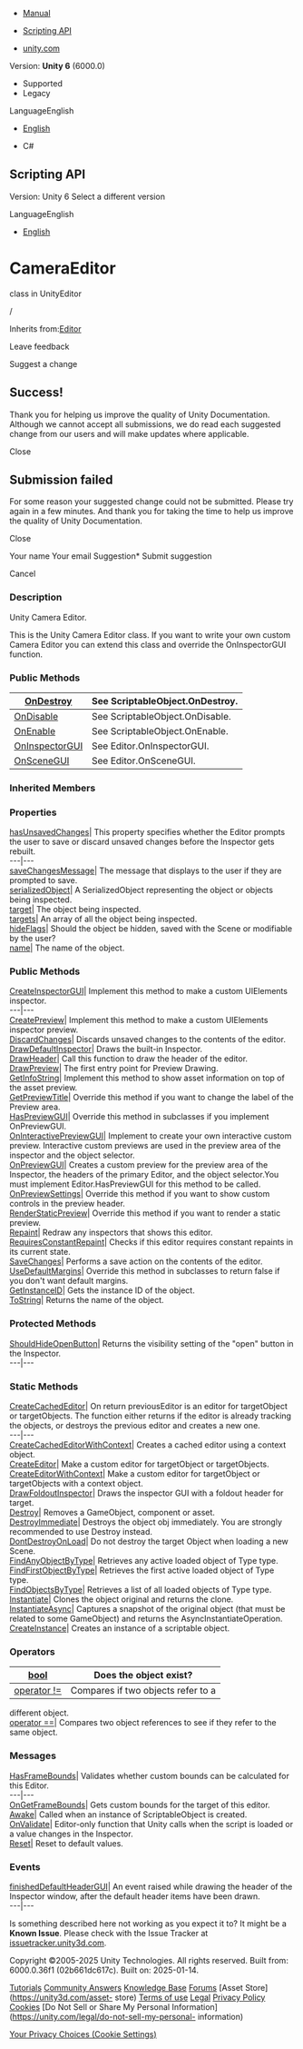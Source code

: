 [ ]()

  * [Manual](../Manual/index.html)
  * [Scripting API](../ScriptReference/index.html)

  * [unity.com](https://unity.com/)

Version: **Unity 6** (6000.0)

  * Supported
  * Legacy

LanguageEnglish

  * [English]()

  * C#

[ ](https://docs.unity3d.com)

## Scripting API

Version: Unity 6 Select a different version

LanguageEnglish

  * [English]()

# CameraEditor

class in UnityEditor

/

Inherits from:[Editor](Editor.html)

Leave feedback

Suggest a change

## Success!

Thank you for helping us improve the quality of Unity Documentation. Although
we cannot accept all submissions, we do read each suggested change from our
users and will make updates where applicable.

Close

## Submission failed

For some reason your suggested change could not be submitted. Please <a>try
again</a> in a few minutes. And thank you for taking the time to help us
improve the quality of Unity Documentation.

Close

Your name Your email Suggestion* Submit suggestion

Cancel

[ ]()

### Description

Unity Camera Editor.

This is the Unity Camera Editor class. If you want to write your own custom
Camera Editor you can extend this class and override the OnInspectorGUI
function.

### Public Methods

[OnDestroy](CameraEditor.OnDestroy.html)| See ScriptableObject.OnDestroy.  
---|---  
[OnDisable](CameraEditor.OnDisable.html)| See ScriptableObject.OnDisable.  
[OnEnable](CameraEditor.OnEnable.html)| See ScriptableObject.OnEnable.  
[OnInspectorGUI](CameraEditor.OnInspectorGUI.html)| See Editor.OnInspectorGUI.  
[OnSceneGUI](CameraEditor.OnSceneGUI.html)| See Editor.OnSceneGUI.  
  
### Inherited Members

### Properties

[hasUnsavedChanges](Editor-hasUnsavedChanges.html)| This property specifies
whether the Editor prompts the user to save or discard unsaved changes before
the Inspector gets rebuilt.  
---|---  
[saveChangesMessage](Editor-saveChangesMessage.html)| The message that
displays to the user if they are prompted to save.  
[serializedObject](Editor-serializedObject.html)| A SerializedObject
representing the object or objects being inspected.  
[target](Editor-target.html)| The object being inspected.  
[targets](Editor-targets.html)| An array of all the object being inspected.  
[hideFlags](Object-hideFlags.html)| Should the object be hidden, saved with
the Scene or modifiable by the user?  
[name](Object-name.html)| The name of the object.  
  
### Public Methods

[CreateInspectorGUI](Editor.CreateInspectorGUI.html)| Implement this method to
make a custom UIElements inspector.  
---|---  
[CreatePreview](Editor.CreatePreview.html)| Implement this method to make a
custom UIElements inspector preview.  
[DiscardChanges](Editor.DiscardChanges.html)| Discards unsaved changes to the
contents of the editor.  
[DrawDefaultInspector](Editor.DrawDefaultInspector.html)| Draws the built-in
Inspector.  
[DrawHeader](Editor.DrawHeader.html)| Call this function to draw the header of
the editor.  
[DrawPreview](Editor.DrawPreview.html)| The first entry point for Preview
Drawing.  
[GetInfoString](Editor.GetInfoString.html)| Implement this method to show
asset information on top of the asset preview.  
[GetPreviewTitle](Editor.GetPreviewTitle.html)| Override this method if you
want to change the label of the Preview area.  
[HasPreviewGUI](Editor.HasPreviewGUI.html)| Override this method in subclasses
if you implement OnPreviewGUI.  
[OnInteractivePreviewGUI](Editor.OnInteractivePreviewGUI.html)| Implement to
create your own interactive custom preview. Interactive custom previews are
used in the preview area of the inspector and the object selector.  
[OnPreviewGUI](Editor.OnPreviewGUI.html)| Creates a custom preview for the
preview area of the Inspector, the headers of the primary Editor, and the
object selector.You must implement Editor.HasPreviewGUI for this method to be
called.  
[OnPreviewSettings](Editor.OnPreviewSettings.html)| Override this method if
you want to show custom controls in the preview header.  
[RenderStaticPreview](Editor.RenderStaticPreview.html)| Override this method
if you want to render a static preview.  
[Repaint](Editor.Repaint.html)| Redraw any inspectors that shows this editor.  
[RequiresConstantRepaint](Editor.RequiresConstantRepaint.html)| Checks if this
editor requires constant repaints in its current state.  
[SaveChanges](Editor.SaveChanges.html)| Performs a save action on the contents
of the editor.  
[UseDefaultMargins](Editor.UseDefaultMargins.html)| Override this method in
subclasses to return false if you don't want default margins.  
[GetInstanceID](Object.GetInstanceID.html)| Gets the instance ID of the
object.  
[ToString](Object.ToString.html)| Returns the name of the object.  
  
### Protected Methods

[ShouldHideOpenButton](Editor.ShouldHideOpenButton.html)| Returns the
visibility setting of the "open" button in the Inspector.  
---|---  
  
### Static Methods

[CreateCachedEditor](Editor.CreateCachedEditor.html)| On return previousEditor
is an editor for targetObject or targetObjects. The function either returns if
the editor is already tracking the objects, or destroys the previous editor
and creates a new one.  
---|---  
[CreateCachedEditorWithContext](Editor.CreateCachedEditorWithContext.html)|
Creates a cached editor using a context object.  
[CreateEditor](Editor.CreateEditor.html)| Make a custom editor for
targetObject or targetObjects.  
[CreateEditorWithContext](Editor.CreateEditorWithContext.html)| Make a custom
editor for targetObject or targetObjects with a context object.  
[DrawFoldoutInspector](Editor.DrawFoldoutInspector.html)| Draws the inspector
GUI with a foldout header for target.  
[Destroy](Object.Destroy.html)| Removes a GameObject, component or asset.  
[DestroyImmediate](Object.DestroyImmediate.html)| Destroys the object obj
immediately. You are strongly recommended to use Destroy instead.  
[DontDestroyOnLoad](Object.DontDestroyOnLoad.html)| Do not destroy the target
Object when loading a new Scene.  
[FindAnyObjectByType](Object.FindAnyObjectByType.html)| Retrieves any active
loaded object of Type type.  
[FindFirstObjectByType](Object.FindFirstObjectByType.html)| Retrieves the
first active loaded object of Type type.  
[FindObjectsByType](Object.FindObjectsByType.html)| Retrieves a list of all
loaded objects of Type type.  
[Instantiate](Object.Instantiate.html)| Clones the object original and returns
the clone.  
[InstantiateAsync](Object.InstantiateAsync.html)| Captures a snapshot of the
original object (that must be related to some GameObject) and returns the
AsyncInstantiateOperation.  
[CreateInstance](ScriptableObject.CreateInstance.html)| Creates an instance of
a scriptable object.  
  
### Operators

[bool](Object-operator_Object.html)| Does the object exist?  
---|---  
[operator !=](Object-operator_ne.html)| Compares if two objects refer to a
different object.  
[operator ==](Object-operator_eq.html)| Compares two object references to see
if they refer to the same object.  
  
### Messages

[HasFrameBounds](Editor.HasFrameBounds.html)| Validates whether custom bounds
can be calculated for this Editor.  
---|---  
[OnGetFrameBounds](Editor.OnGetFrameBounds.html)| Gets custom bounds for the
target of this editor.  
[Awake](ScriptableObject.Awake.html)| Called when an instance of
ScriptableObject is created.  
[OnValidate](ScriptableObject.OnValidate.html)| Editor-only function that
Unity calls when the script is loaded or a value changes in the Inspector.  
[Reset](ScriptableObject.Reset.html)| Reset to default values.  
  
### Events

[finishedDefaultHeaderGUI](Editor-finishedDefaultHeaderGUI.html)| An event
raised while drawing the header of the Inspector window, after the default
header items have been drawn.  
---|---  
  
Is something described here not working as you expect it to? It might be a
**Known Issue**. Please check with the Issue Tracker at
[issuetracker.unity3d.com](https://issuetracker.unity3d.com).

Copyright ©2005-2025 Unity Technologies. All rights reserved. Built from:
6000.0.36f1 (02b661dc617c). Built on: 2025-01-14.

[Tutorials](https://unity3d.com/learn) [Community
Answers](https://answers.unity3d.com) [Knowledge
Base](https://support.unity3d.com/hc/en-us)
[Forums](https://forum.unity3d.com) [Asset Store](https://unity3d.com/asset-
store) [Terms of use](https://docs.unity3d.com/Manual/TermsOfUse.html)
[Legal](https://unity.com/legal) [Privacy
Policy](https://unity.com/legal/privacy-policy)
[Cookies](https://unity.com/legal/cookie-policy) [Do Not Sell or Share My
Personal Information](https://unity.com/legal/do-not-sell-my-personal-
information)

[Your Privacy Choices (Cookie Settings)](javascript:void\(0\);)

